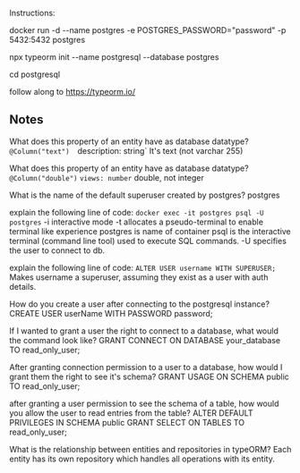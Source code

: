 Instructions:

docker run -d --name postgres -e POSTGRES_PASSWORD="password" -p 5432:5432 postgres

npx typeorm init --name postgresql --database postgres

cd postgresql

follow along to https://typeorm.io/

## Notes

What does this property of an entity have as database datatype?
`@Column("text") 
`description: string`
It's text (not varchar 255)

What does this property of an entity have as database datatype?
`@Column("double")`
`views: number`
double, not integer

What is the name of the default superuser created by postgres?
postgres

explain the following line of code:
`docker exec -it postgres psql -U postgres`
-i interactive mode
-t allocates a pseudo-terminal to enable terminal like experience
postgres is name of container
psql is the interactive terminal (command line tool) used to execute SQL commands.
-U specifies the user to connect to db.

explain the following line of code:
`ALTER USER username WITH SUPERUSER;`
Makes username a superuser, assuming they exist as a user with auth details.

How do you create a user after connecting to the postgresql instance?
CREATE USER userName WITH PASSWORD password;

If I wanted to grant a user the right to connect to a database, what would the command look like?
GRANT CONNECT ON DATABASE your_database TO read_only_user;

After granting connection permission to a user to a database, how would I grant them the right to see it's schema?
GRANT USAGE ON SCHEMA public TO read_only_user;

after granting a user permission to see the schema of a table, how would you allow the user to read entries from the table?
ALTER DEFAULT PRIVILEGES IN SCHEMA public GRANT SELECT ON TABLES TO read_only_user;

What is the relationship between entities and repositories in typeORM?
Each entity has its own repository which handles all operations with its entity.